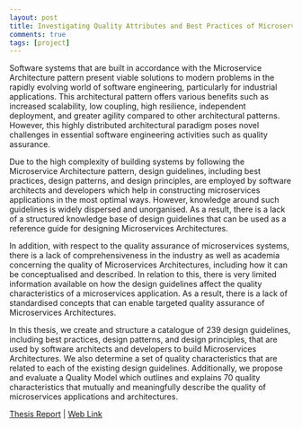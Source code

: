 ```yaml
---
layout: post
title: Investigating Quality Attributes and Best Practices of Microservices Architectures
comments: true
tags: [project]
---
```


Software systems that are built in accordance with the Microservice Architecture pattern present viable solutions to modern problems in the rapidly evolving world of software engineering, particularly for industrial applications. This architectural pattern offers various benefits such as increased scalability, low coupling, high resilience, independent deployment, and greater agility compared to other architectural patterns. However, this highly distributed architectural paradigm poses novel challenges in essential software engineering activities such as quality assurance.

Due to the high complexity of building systems by following the Microservice Architecture pattern, design guidelines, including best practices, design patterns, and design principles, are employed by software architects and developers which help in constructing microservices applications in the most optimal ways. However, knowledge around such guidelines is widely dispersed and unorganised. As a result, there is a lack of a structured knowledge base of design guidelines that can be used as a reference guide for designing Microservices Architectures.

In addition, with respect to the quality assurance of microservices systems, there is a lack of comprehensiveness in the industry as well as academia concerning the quality of Microservices Architectures, including how it can be conceptualised and described. In relation to this, there is very limited information available on how the design guidelines affect the quality characteristics of a microservices application. As a result, there is a lack of standardised concepts that can enable targeted quality assurance of Microservices Architectures.

In this thesis, we create and structure a catalogue of 239 design guidelines, including best practices, design patterns, and design principles, that are used by software architects and developers to build Microservices Architectures. We also determine a set of quality characteristics that are related to each of the existing design guidelines. Additionally, we propose and evaluate a Quality Model which outlines and explains 70 quality characteristics that mutually and meaningfully describe the quality of microservices applications and architectures.

<a href="/Master_Thesis.pdf" target="_blank">Thesis Report</a> | <a href="https://swc.rwth-aachen.de/theses/investigating-quality-attributes-and-best-practices-of-microservices-architectures/" target="_blank">Web Link</a>





